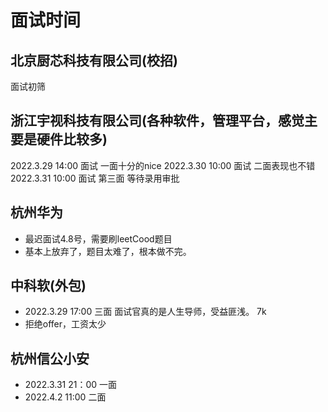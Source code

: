 # 面试时间

## 北京厨芯科技有限公司(校招)

面试初筛

## 浙江宇视科技有限公司(各种软件，管理平台，感觉主要是硬件比较多)

2022.3.29 14:00 面试   一面十分的nice
2022.3.30 10:00 面试   二面表现也不错
2022.3.31 10:00 面试   第三面
等待录用审批

## 杭州华为

* 最迟面试4.8号，需要刷leetCood题目
* 基本上放弃了，题目太难了，根本做不完。

## 中科软(外包)

* 2022.3.29 17:00 三面  面试官真的是人生导师，受益匪浅。 7k
* 拒绝offer，工资太少

## 杭州信公小安

* 2022.3.31 21：00   一面
* 2022.4.2 11:00 二面